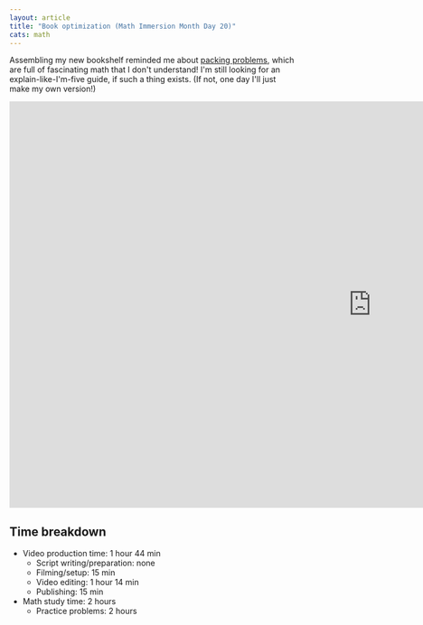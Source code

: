 ```yaml
---
layout: article
title: "Book optimization (Math Immersion Month Day 20)"
cats: math
---
```


Assembling my new bookshelf reminded me about [packing problems](https://en.wikipedia.org/wiki/Packing_problems), which are full of fascinating math that I don't understand! I'm still looking for an explain-like-I'm-five guide, if such a thing exists. (If not, one day I'll just make my own version!)

<iframe width="1280" height="720" src="https://www.youtube.com/embed/mRw6GmjZDtQ" frameborder="0" allowfullscreen></iframe>

## Time breakdown
- Video production time: 1 hour 44 min
  - Script writing/preparation: none
  - Filming/setup: 15 min
  - Video editing: 1 hour 14 min
  - Publishing: 15 min
- Math study time: 2 hours
  - Practice problems: 2 hours